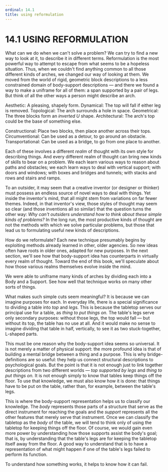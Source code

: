 ```yaml
---
ordinal: 14.1
title: using reformulation
---
```


# 14.1 USING REFORMULATION 

<p>What can we do when we can't solve a problem? We can try to find a new way to look at it, to describe it in different terms. Reformulation is the most powerful way to attempt to escape from what seems to be a hopeless situation. Thus, when we couldn't find anything common to all those different kinds of arches, we changed our way of looking at them. We moved from the world of rigid, geometric block descriptions to a less constrained domain of body-support descriptions &mdash; and there we found a way to make a uniframe for all of them: a span supported by a pair of legs. But think of all the other ways a person might describe an arch.</p>
<p>Aesthetic: A pleasing, shapely form. Dynamical: The top will fall if either leg is removed. Topological: The arch surrounds a hole in space. Geometrical: The three blocks form an <em>inverted U</em> shape. Architectural: The arch's top could be the base of something else.</p>
<p>Constructional: Place two blocks, then place another across their tops. Circumventional: Can be used as a detour, to go around an obstacle. Transportational: Can be used as a bridge, to go from one place to another.</p>
<p>Each of these involves a different <em>realm</em> of thought with its own style for describing things. And every different realm of thought can bring new kinds of skills to bear on a problem. We each learn various ways to reason about paths and obstacles; we each learn ways to deal with vertical support; with doors and windows; with boxes and bridges and tunnels; with stacks and rows and stairs and ramps.</p>
<p>To an outsider, it may seem that a creative inventor (or designer or thinker) must possess an endless source of novel ways to deal with things. Yet inside the inventor's mind, that all might stem from variations on far fewer themes. Indeed, in that inventor's view, those styles of thought may seem so clear (and those inventions all so similar) that the question turns the other way: <em>Why can't outsiders understand how to think about these simple kinds of problems?</em> In the long run, the most productive kinds of thought are not the methods with which we solve particular problems, but those that lead us to formulating useful new kinds of descriptions.</p>
<p>How do we reformulate? Each new technique presumably begins by exploiting methods already learned in other, older agencies. So new ideas often have roots in older ones, adapted for new purposes. In the next section, we'll see how that body-support idea has counterparts in virtually every realm of thought. Toward the end of this book, we'll speculate about how those various realms themselves evolve inside the mind.</p>
<p>We were able to uniframe many kinds of arches by dividing each into a Body and a Support. See how well that technique works on many other sorts of things.</p>
<p>What makes such simple cuts seem meaningful? It is because we can imagine purposes for each. In everyday life, there is a special significance to dividing a table into <em>top</em> and <em>legs.</em> This is because the tabletop serves our principal use for a table, as <em>thing to put things on.</em> The table's legs serve only secondary purposes: without those legs, the top would fall &mdash; but without its top, the table has no use at all. And it would make no sense to imagine dividing that table in half, vertically, to see it as two stuck-together, L-shaped parts.</p>
<p>This must be one reason why the body-support idea seems so universal. It is not merely a matter of physical support: the more profound idea is that of building a mental bridge between a thing and a purpose. This is why bridge-definitions are so useful: they help us connect structural descriptions to psychological goals. But the point is that it is not enough just to link together descriptions from two different worlds &mdash; <em>top supported by legs</em> and <em>thing to put things on.</em> It is not enough simply to know that tables keep things off the floor. To use that knowledge, we must also know how it is done: that things have to be put on the table, rather than, for example, between the table's legs.</p>
<p>This is where the body-support representation helps us to classify our knowledge. The <em>body</em> represents those parts of a structure that serve as the direct instrument for reaching the goals and the <em>support</em> represents all the other features that merely serve that instrument. Once we can classify the tabletop as the <em>body</em> of the table, we will tend to think only of using the tabletop for keeping things off the floor. Of course, we would gain even more power by understanding how those supports assist the body's goal; that is, by understanding that the table's legs are for keeping the tabletop itself away from the floor. A good way to understand that is to have a representation of what might happen if one of the table's legs failed to perform its function.</p>
<p>To understand how something works, it helps to know how it can fail.</p>